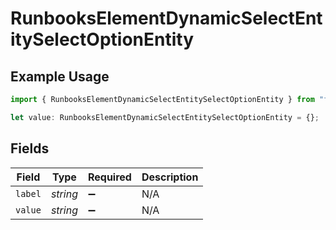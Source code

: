 # RunbooksElementDynamicSelectEntitySelectOptionEntity

## Example Usage

```typescript
import { RunbooksElementDynamicSelectEntitySelectOptionEntity } from "firehydrant-typescript-sdk/models/components";

let value: RunbooksElementDynamicSelectEntitySelectOptionEntity = {};
```

## Fields

| Field              | Type               | Required           | Description        |
| ------------------ | ------------------ | ------------------ | ------------------ |
| `label`            | *string*           | :heavy_minus_sign: | N/A                |
| `value`            | *string*           | :heavy_minus_sign: | N/A                |